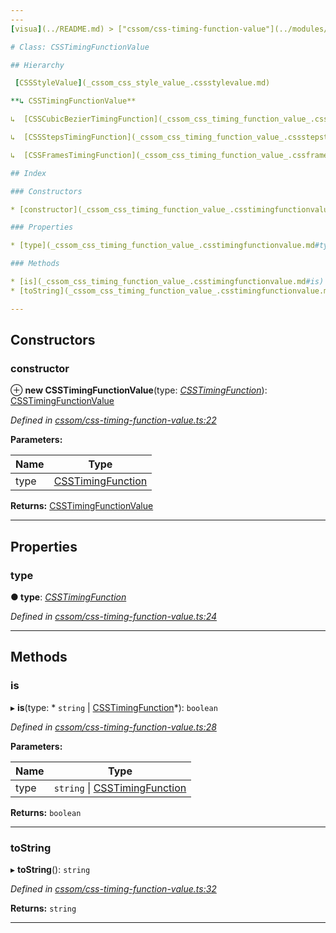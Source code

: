 ```yaml
---
---
[visua](../README.md) > ["cssom/css-timing-function-value"](../modules/_cssom_css_timing_function_value_.md) > [CSSTimingFunctionValue](../classes/_cssom_css_timing_function_value_.csstimingfunctionvalue.md)

# Class: CSSTimingFunctionValue

## Hierarchy

 [CSSStyleValue](_cssom_css_style_value_.cssstylevalue.md)

**↳ CSSTimingFunctionValue**

↳  [CSSCubicBezierTimingFunction](_cssom_css_timing_function_value_.csscubicbeziertimingfunction.md)

↳  [CSSStepsTimingFunction](_cssom_css_timing_function_value_.cssstepstimingfunction.md)

↳  [CSSFramesTimingFunction](_cssom_css_timing_function_value_.cssframestimingfunction.md)

## Index

### Constructors

* [constructor](_cssom_css_timing_function_value_.csstimingfunctionvalue.md#constructor)

### Properties

* [type](_cssom_css_timing_function_value_.csstimingfunctionvalue.md#type)

### Methods

* [is](_cssom_css_timing_function_value_.csstimingfunctionvalue.md#is)
* [toString](_cssom_css_timing_function_value_.csstimingfunctionvalue.md#tostring)

---
```


## Constructors

<a id="constructor"></a>

###  constructor

⊕ **new CSSTimingFunctionValue**(type: *[CSSTimingFunction](../enums/_cssom_css_timing_function_value_.csstimingfunction.md)*): [CSSTimingFunctionValue](_cssom_css_timing_function_value_.csstimingfunctionvalue.md)

*Defined in [cssom/css-timing-function-value.ts:22](https://github.com/umbopepato/visua/blob/221e6a0/src/cssom/css-timing-function-value.ts#L22)*

**Parameters:**

| Name | Type |
| ------ | ------ |
| type | [CSSTimingFunction](../enums/_cssom_css_timing_function_value_.csstimingfunction.md) |

**Returns:** [CSSTimingFunctionValue](_cssom_css_timing_function_value_.csstimingfunctionvalue.md)

___

## Properties

<a id="type"></a>

###  type

**● type**: *[CSSTimingFunction](../enums/_cssom_css_timing_function_value_.csstimingfunction.md)*

*Defined in [cssom/css-timing-function-value.ts:24](https://github.com/umbopepato/visua/blob/221e6a0/src/cssom/css-timing-function-value.ts#L24)*

___

## Methods

<a id="is"></a>

###  is

▸ **is**(type: * `string` &#124; [CSSTimingFunction](../enums/_cssom_css_timing_function_value_.csstimingfunction.md)*): `boolean`

*Defined in [cssom/css-timing-function-value.ts:28](https://github.com/umbopepato/visua/blob/221e6a0/src/cssom/css-timing-function-value.ts#L28)*

**Parameters:**

| Name | Type |
| ------ | ------ |
| type |  `string` &#124; [CSSTimingFunction](../enums/_cssom_css_timing_function_value_.csstimingfunction.md)|

**Returns:** `boolean`

___
<a id="tostring"></a>

###  toString

▸ **toString**(): `string`

*Defined in [cssom/css-timing-function-value.ts:32](https://github.com/umbopepato/visua/blob/221e6a0/src/cssom/css-timing-function-value.ts#L32)*

**Returns:** `string`

___

